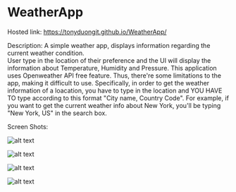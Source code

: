 # WeatherApp

Hosted link: https://tonyduongit.github.io/WeatherApp/

Description:
A simple weather app, displays information regarding the current weather condition.</br>
User type in the location of their preference and the UI will display the information about Temperature, Humidity and Pressure.
This application uses Openweather API free feature. Thus, there're some limitations to the app, making it difficult to use. 
Specifically, in order to get the weather information of a loacation, you have to type in the location and YOU HAVE TO type according to this format "City name, Country Code".
For example, if you want to get the current weather info about New York, you'll be typing "New York, US" in the search box. 

Screen Shots:

![alt text](https://user-images.githubusercontent.com/37773202/76440696-d2504c00-63f0-11ea-8b29-2083beddeab1.PNG)

![alt text](https://user-images.githubusercontent.com/37773202/76440912-2824f400-63f1-11ea-9096-0ee40b09b815.PNG)

![alt text](https://user-images.githubusercontent.com/37773202/76441008-5571a200-63f1-11ea-9cd6-31f33697219e.PNG)

![alt text](https://user-images.githubusercontent.com/37773202/76441761-87373880-63f2-11ea-9501-1fcee036efce.PNG)
